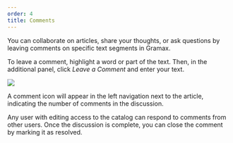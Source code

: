 ```yaml
---
order: 4
title: Comments
---
```


You can collaborate on articles, share your thoughts, or ask questions by leaving comments on specific text segments in Gramax.

To leave a comment, highlight a word or part of the text. Then, in the additional panel, click *Leave a Comment* and enter your text.

![](./comments.png)

A comment icon will appear in the left navigation next to the article, indicating the number of comments in the discussion.

Any user with editing access to the catalog can respond to comments from other users. Once the discussion is complete, you can close the comment by marking it as resolved.

